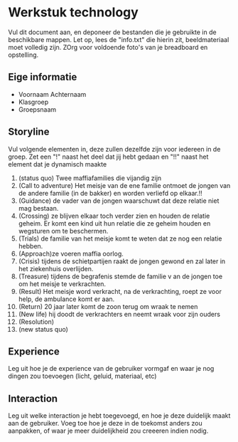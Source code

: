 # Werkstuk technology

Vul dit document aan, en deponeer de bestanden die je gebruikte in de beschikbare mappen. Let op, lees de "info.txt" die hierin zit, beeldmateriaal moet volledig zijn. ZOrg voor voldoende foto's van je breadboard en opstelling.


## Eige informatie

- Voornaam Achternaam
- Klasgroep
- Groepsnaam


## Storyline 

Vul volgende elementen in, deze zullen dezelfde zijn voor iedereen in de groep. Zet een "!" naast het deel dat jij hebt gedaan en "!!" naast het element dat je dynamisch maakte

1. (status quo) Twee maffiafamilies die vijandig zijn
2. (Call to adventure) Het meisje van de ene familie ontmoet de jongen van de andere familie (in de bakker) en worden verliefd op elkaar.!!
3. (Guidance) de vader van de jongen waarschuwt dat deze relatie niet mag bestaan.
4. (Crossing) ze blijven elkaar toch verder zien en houden de relatie geheim. Er komt een kind uit hun relatie die ze geheim houden en wegsturen om te beschermen.
5. (Trials) de familie van het meisje komt te weten dat ze nog een relatie hebben. 
6. (Approach)ze voeren maffia oorlog.
7. (Crisis) tijdens de schietpartijen raakt de jongen gewond en zal later in het ziekenhuis overlijden.
8. (Treasure) tijdens de begrafenis stemde de familie v an de jongen toe om het meisje te verkrachten.
9. (Result) Het meisje word verkracht, na de verkrachting, roept ze voor help, de ambulance komt er aan.
10. (Return) 20 jaar later komt de zoon terug om wraak te nemen
11. (New life) hij doodt de verkrachters en neemt wraak voor zijn ouders
12. (Resolution) 
13. (new status quo)

## Experience

Leg uit hoe je de experience van de gebruiker vormgaf en waar je nog dingen zou toevoegen (licht, geluid, materiaal, etc)

## Interaction

Leg uit welke interaction je hebt toegevoegd, en hoe je deze duidelijk maakt aan de gebruiker. Voeg toe hoe je deze in de toekomst anders zou aanpakken, of waar je meer duidelijkheid zou creeeren indien nodig.




